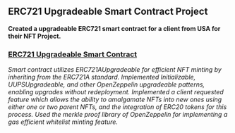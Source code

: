 ## ERC721 Upgradeable Smart Contract Project
**Created a upgradeable ERC721 smart contract for a client from USA for their NFT Project.**
### [ERC721 Upgradeable Smart Contract](https://github.com/CrazzyPhoton/CrazzyPhoton/blob/main/ERC721%20Upgradeable%20Smart%20Contract%20Project/ERC721%20Upgradeable%20Smart%20Contract.sol)
*Smart contract utilizes ERC721AUpgradeable for efficient NFT minting by inheriting from the ERC721A standard. Implemented Initializable, UUPSUpgradeable, and other OpenZeppelin upgradeable patterns, enabling upgrades without redeployment. Implemented a client requested feature which allows the ability to amalgamate NFTs into new ones using either one or two parent NFTs, and the integration of ERC20 tokens for this process. Used the merkle proof library of OpenZeppelin for implementing a gas efficient whitelist minting feature.*
